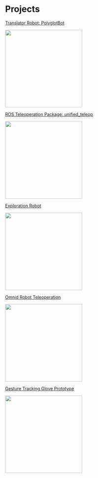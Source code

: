 # Projects

[Translator Robot: PolyglotBot](./polyglotbot.md)

<img src="https://github.com/dkoh555/dkoh555.github.io/assets/107823507/816b980b-b258-467c-924a-22b9e9e9e584" height="250">

[ROS Teleoperation Package: unified_teleop](./unified_teleop.md)

<img src="https://github.com/dkoh555/dkoh555.github.io/assets/107823507/2757bfbe-121a-49fd-bd30-0d3f5f6c0cd7" height="250">

[Exploration Robot](./exploration_robot.md)

<img src="https://github.com/dkoh555/dkoh555.github.io/assets/107823507/9f44426c-2cb9-405b-9ec9-8b5542ffffde" height="250">

[Omnid Robot Teleoperation](./omnid_robot.md)

<img src="https://github.com/dkoh555/dkoh555.github.io/assets/107823507/461f9df4-3ab1-4e97-b60f-5fcdf4fd01e1" height="250">

[Gesture Tracking Glove Prototype](./gesture_tracking_glove.md)

<img src="https://github.com/dkoh555/dkoh555.github.io/assets/107823507/d0df4512-65c9-4a40-bcbd-4b71b15ff030" height="250">